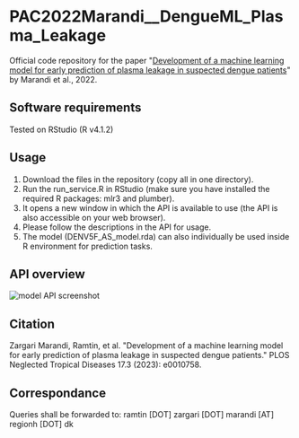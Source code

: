 # PAC2022Marandi__DengueML_Plasma_Leakage

Official code repository for the paper "[Development of a machine learning model for early prediction of plasma leakage in suspected dengue patients](https://journals.plos.org/plosntds/article?id=10.1371/journal.pntd.0010758)" by Marandi et al., 2022.

## Software requirements
Tested on RStudio (R v4.1.2)

## Usage
1. Download the files in the repository (copy all in one directory).  
2. Run the run_service.R in RStudio (make sure you have installed the required R packages: mlr3 and plumber). 
3. It opens a new window in which the API is available to use (the API is also accessible on your web browser). 
4. Please follow the descriptions in the API for usage.
5. The model (DENV5F_AS_model.rda) can also individually be used inside R environment for prediction tasks.

## API overview
![model API screenshot](https://github.com/PERSIMUNE/PAC2022Marandi__DengueML_Plasma_Leakage/blob/main/screenshot.jpg?raw=true)

## Citation
Zargari Marandi, Ramtin, et al. "Development of a machine learning model for early prediction of plasma leakage in suspected dengue patients." PLOS Neglected Tropical Diseases 17.3 (2023): e0010758.

## Correspondance
Queries shall be forwarded to:
ramtin [DOT] zargari [DOT] marandi [AT] regionh [DOT] dk
